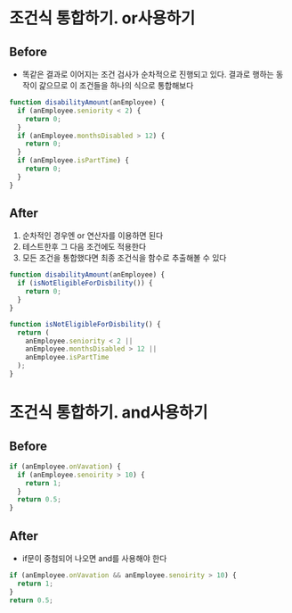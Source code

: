 # 조건식 통합하기. or사용하기

## Before

- 똑같은 결과로 이어지는 조건 검사가 순차적으로 진행되고 있다. 결과로 행하는 동작이 갍으므로 이 조건들을 하나의 식으로 통합해보다

```javascript
function disabilityAmount(anEmployee) {
  if (anEmployee.seniority < 2) {
    return 0;
  }
  if (anEmployee.monthsDisabled > 12) {
    return 0;
  }
  if (anEmployee.isPartTime) {
    return 0;
  }
}
```

## After

1. 순차적인 경우엔 or 연산자를 이용하면 된다
2. 테스트한후 그 다음 조건에도 적용한다
3. 모든 조건을 통합했다면 최종 조건식을 함수로 추출해볼 수 있다

```javascript
function disabilityAmount(anEmployee) {
  if (isNotEligibleForDisbility()) {
    return 0;
  }
}

function isNotEligibleForDisbility() {
  return (
    anEmployee.seniority < 2 ||
    anEmployee.monthsDisabled > 12 ||
    anEmployee.isPartTime
  );
}
```

# 조건식 통합하기. and사용하기

## Before

```javascript
if (anEmployee.onVavation) {
  if (anEmployee.senoirity > 10) {
    return 1;
  }
  return 0.5;
}
```

## After

- if문이 중첨되어 나오면 and를 사용해야 한다

```javascript
if (anEmployee.onVavation && anEmployee.senoirity > 10) {
  return 1;
}
return 0.5;
```
